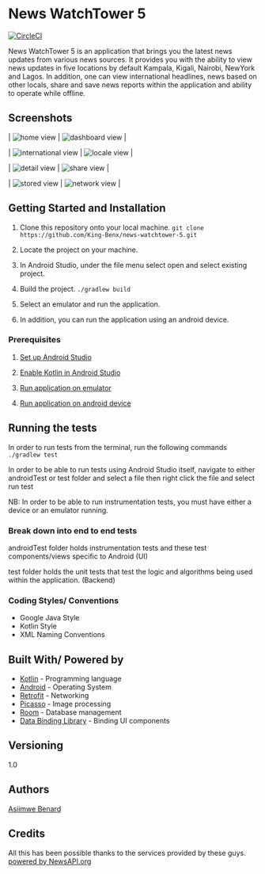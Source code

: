 # News WatchTower 5

[![CircleCI](https://circleci.com/gh/King-Benx/android-level-up/tree/develop.svg?style=svg)](https://circleci.com/gh/King-Benx/android-level-up/tree/develop)

News WatchTower 5 is an application that brings you the latest news updates from various news sources. It provides you with the ability to view news updates in five locations by default Kampala, Kigali, Nairobi, NewYork and Lagos.
In addition, one can view international headlines, news based on other locals, share and save news reports within the application and ability to operate while offline.


## Screenshots
| ![home view](https://github.com/King-Benx/news-watchtower-5/blob/ft-implement-locale-news-164335813/screenshots/home.png) | ![dashboard view](https://github.com/King-Benx/news-watchtower-5/blob/ft-implement-locale-news-164335813/screenshots/dashboard.png) |


| ![international view](https://github.com/King-Benx/news-watchtower-5/blob/ft-implement-locale-news-164335813/screenshots/international.png) | ![locale view](https://github.com/King-Benx/news-watchtower-5/blob/ft-implement-locale-news-164335813/screenshots/world.png) |


| ![detail view](https://github.com/King-Benx/news-watchtower-5/blob/ft-implement-locale-news-164335813/screenshots/detail.png) | ![share view](https://github.com/King-Benx/news-watchtower-5/blob/ft-implement-locale-news-164335813/screenshots/share.png) |


| ![stored view](https://github.com/King-Benx/news-watchtower-5/blob/ft-implement-locale-news-164335813/screenshots/stored.png) | ![network view](https://github.com/King-Benx/news-watchtower-5/blob/ft-implement-locale-news-164335813/screenshots/network.png) |

## Getting Started and Installation

1. Clone this repository onto your local machine.
`git clone https://github.com/King-Benx/news-watchtower-5.git`

2. Locate the project on your machine. 

3. In Android Studio, under the file menu select open and select existing project.

4. Build the project.
`./gradlew build`

5. Select an emulator and run the application.

6. In addition, you can run the application using an android device.

### Prerequisites

1. [Set up Android Studio](https://developer.android.com/studio/install) 

2. [Enable Kotlin in Android Studio](https://medium.com/@elye.project/setup-kotlin-for-android-studio-1bffdf1362e8)

3. [Run application on emulator](https://developer.android.com/studio/run/emulator)

4. [Run application on android device](https://developer.android.com/studio/run/device)


## Running the tests

In order to run tests from the terminal, run the following commands
`./gradlew test`

In order to be able to run tests using Android Studio itself, navigate to either androidTest or test folder and select a file then right click the file and select run test

NB: In order to be able to run instrumentation tests, you must have either a device or an emulator running.

### Break down into end to end tests

androidTest folder holds instrumentation tests and these test components/views specific to Android (UI)

test folder holds the unit tests that test the logic and algorithms being used within the application. (Backend)

### Coding Styles/ Conventions
- Google Java Style
- Kotlin Style
- XML Naming Conventions


## Built With/ Powered by

* [Kotlin](https://kotlinlang.org/) - Programming language
* [Android](https://www.android.com/) - Operating System
* [Retrofit](https://square.github.io/retrofit/) - Networking
* [Picasso](http://square.github.io/picasso/) - Image processing
* [Room](https://developer.android.com/topic/libraries/architecture/room) - Database management
* [Data Binding Library](https://developer.android.com/topic/libraries/data-binding/) - Binding UI components

## Versioning
1.0 

## Authors
[Asiimwe Benard](https://github.com/King-Benx)


## Credits
All this has been possible thanks to the services provided by these guys.
[powered by NewsAPI.org](https://newsapi.org)
